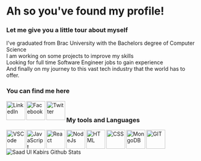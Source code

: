 # Ah so you've found my profile!

### Let me give you a little tour about myself
I've graduated from Brac University with the Bachelors degree of Computer Science </br>
I am working on some projects to improve my skills </br>
Looking for full time Software Engineer jobs to gain experience</br>
And finally on my journey to this vast tech industry that the world has to offer.
<br />
### You can find me here
[<img align="left" alt="LinkedIn" width="50px" src="https://image.flaticon.com/icons/png/512/174/174857.png" />](https://www.linkedin.com/in/saad-ul-kabir)
[<img align="left" alt="Facebook" width="50px" src="https://cdn.icon-icons.com/icons2/2108/PNG/512/facebook_icon_130940.png" />](https://www.facebook.com/shinobi.saad/)
[<img align="left" alt="Twitter" width="50px" src="https://cdn.iconscout.com/icon/free/png-512/twitter-1865886-1581902.png" />](https://twitter.com/ShinobiSaad)
<br />
### My tools and Languages

[<img align="left" alt="VSCode" width="50px" src="https://upload.wikimedia.org/wikipedia/commons/thumb/9/9a/Visual_Studio_Code_1.35_icon.svg/1024px-Visual_Studio_Code_1.35_icon.svg.png" />](https://code.visualstudio.com/)

[<img align="left" alt="JavaScript" width="50px" src="https://cdn.iconscout.com/icon/free/png-512/javascript-2752148-2284965.png" />](https://www.quora.com/Whats-the-official-website-of-JavaScript)

[<img align="left" alt="React" width="50px" src="https://sujanbyanjankar.com.np/wp-content/uploads/2019/01/React.js_logo-512.png" />](https://reactjs.org/)

[<img align="left" alt="NodeJs" width="50px" src="https://images.g2crowd.com/uploads/product/image/large_detail/large_detail_f0b606abb6d19089febc9faeeba5bc05/nodejs-development-services.png" />](https://nodejs.org/)

[<img align="left" alt="HTML" width="50px" src="https://upload.wikimedia.org/wikipedia/commons/thumb/6/61/HTML5_logo_and_wordmark.svg/1200px-HTML5_logo_and_wordmark.svg.png" />](https://en.wikipedia.org/wiki/HTML#:~:text=The%20HyperText%20Markup%20Language%2C%20or,scripting%20languages%20such%20as%20JavaScript.&text=HTML%20elements%20are%20delineated%20by%20tags%2C%20written%20using%20angle%20brackets.)

[<img align="left" alt="CSS" width="50px" src="https://upload.wikimedia.org/wikipedia/commons/thumb/d/d5/CSS3_logo_and_wordmark.svg/1200px-CSS3_logo_and_wordmark.svg.png" />](https://en.wikipedia.org/wiki/CSS)

[<img align="left" alt="MongoDB" width="50px" src="https://broadwayinfosys.com/uploads/courses/mongodb.png" />](https://www.mongodb.com/)

[<img align="left" alt="GIT" width="50px" src="https://upload.wikimedia.org/wikipedia/commons/thumb/3/3f/Git_icon.svg/1024px-Git_icon.svg.png" />](https://git-scm.com/)

![Saad Ul Kabirs Github Stats](https://github-readme-stats.vercel.app/api?username=ShinobiSaad&show_icons=true&theme=radical)

